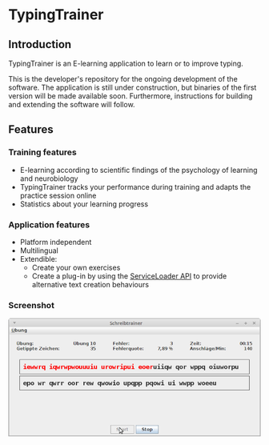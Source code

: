 # TypingTrainer

## Introduction

TypingTrainer is an E-learning application to learn or to improve typing.

This is the developer's repository for the ongoing development of the software. The
application is still under construction, but binaries of the first version will be
made available soon. Furthermore, instructions for building and extending the software
will follow.

## Features

### Training features

* E-learning according to scientific findings of the psychology of learning and neurobiology
* TypingTrainer tracks your performance during training and adapts the practice session online
* Statistics about your learning progress

### Application features

* Platform independent
* Multilingual
* Extendible:
  * Create your own exercises
  * Create a plug-in by using the [ServiceLoader API](https://docs.oracle.com/javase/tutorial/ext/basics/spi.html) to provide alternative text creation behaviours

### Screenshot

![Screenshot](https://raw.githubusercontent.com/Spunc/TypingTrainer/master/github_doc_resources/TypeWriteTrainer.png)

